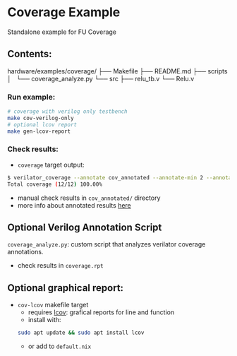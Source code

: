 # Coverage Example
Standalone example for FU Coverage

## Contents:
hardware/examples/coverage/
├── Makefile
├── README.md
├── scripts
│   └── coverage_analyze.py
└── src
    ├── relu_tb.v
    └── Relu.v

### Run example:
```bash
# coverage with verilog only testbench
make cov-verilog-only
# optional lcov report
make gen-lcov-report
```

### Check results:
- `coverage` target output:
```bash
$ verilator_coverage --annotate cov_annotated --annotate-min 2 --annotate-all merged.dat
Total coverage (12/12) 100.00%
```
- manual check results in `cov_annotated/` directory
- more info about annotated results
  [here](https://verilator.org/guide/latest/exe_verilator_coverage.html)

## Optional Verilog Annotation Script
`coverage_analyze.py`: custom script that analyzes verilator coverage annotations.
- check results in `coverage.rpt`

## Optional graphical report:
- `cov-lcov` makefile target
    - requires [lcov](https://github.com/linux-test-project/lcov): grafical
      reports for line and function 
    - install with: 
    ```bash
    sudo apt update && sudo apt install lcov
    ```
    - or add to `default.nix`
